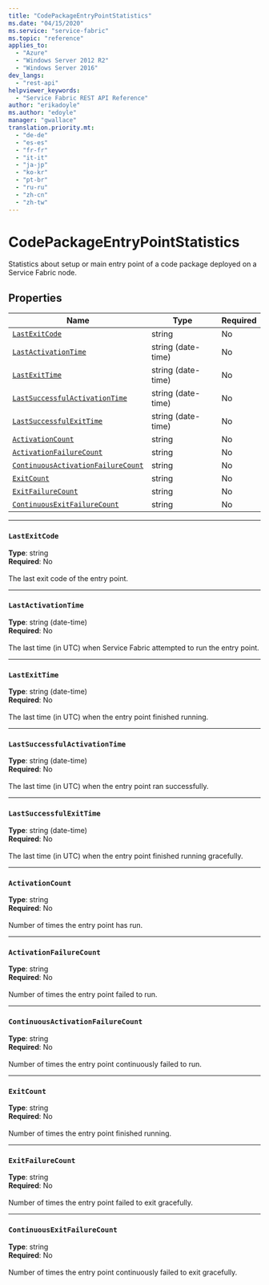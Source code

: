 ```yaml
---
title: "CodePackageEntryPointStatistics"
ms.date: "04/15/2020"
ms.service: "service-fabric"
ms.topic: "reference"
applies_to: 
  - "Azure"
  - "Windows Server 2012 R2"
  - "Windows Server 2016"
dev_langs: 
  - "rest-api"
helpviewer_keywords: 
  - "Service Fabric REST API Reference"
author: "erikadoyle"
ms.author: "edoyle"
manager: "gwallace"
translation.priority.mt: 
  - "de-de"
  - "es-es"
  - "fr-fr"
  - "it-it"
  - "ja-jp"
  - "ko-kr"
  - "pt-br"
  - "ru-ru"
  - "zh-cn"
  - "zh-tw"
---
```

# CodePackageEntryPointStatistics

Statistics about setup or main entry point  of a code package deployed on a Service Fabric node.

## Properties
| Name | Type | Required |
| --- | --- | --- |
| [`LastExitCode`](#lastexitcode) | string | No |
| [`LastActivationTime`](#lastactivationtime) | string (date-time) | No |
| [`LastExitTime`](#lastexittime) | string (date-time) | No |
| [`LastSuccessfulActivationTime`](#lastsuccessfulactivationtime) | string (date-time) | No |
| [`LastSuccessfulExitTime`](#lastsuccessfulexittime) | string (date-time) | No |
| [`ActivationCount`](#activationcount) | string | No |
| [`ActivationFailureCount`](#activationfailurecount) | string | No |
| [`ContinuousActivationFailureCount`](#continuousactivationfailurecount) | string | No |
| [`ExitCount`](#exitcount) | string | No |
| [`ExitFailureCount`](#exitfailurecount) | string | No |
| [`ContinuousExitFailureCount`](#continuousexitfailurecount) | string | No |

____
### `LastExitCode`
__Type__: string <br/>
__Required__: No<br/>
<br/>
The last exit code of the entry point.

____
### `LastActivationTime`
__Type__: string (date-time) <br/>
__Required__: No<br/>
<br/>
The last time (in UTC) when Service Fabric attempted to run the entry point.

____
### `LastExitTime`
__Type__: string (date-time) <br/>
__Required__: No<br/>
<br/>
The last time (in UTC) when the entry point finished running.

____
### `LastSuccessfulActivationTime`
__Type__: string (date-time) <br/>
__Required__: No<br/>
<br/>
The last time (in UTC) when the entry point ran successfully.

____
### `LastSuccessfulExitTime`
__Type__: string (date-time) <br/>
__Required__: No<br/>
<br/>
The last time (in UTC) when the entry point finished running gracefully.

____
### `ActivationCount`
__Type__: string <br/>
__Required__: No<br/>
<br/>
Number of times the entry point has run.

____
### `ActivationFailureCount`
__Type__: string <br/>
__Required__: No<br/>
<br/>
Number of times the entry point failed to run.

____
### `ContinuousActivationFailureCount`
__Type__: string <br/>
__Required__: No<br/>
<br/>
Number of times the entry point continuously failed to run.

____
### `ExitCount`
__Type__: string <br/>
__Required__: No<br/>
<br/>
Number of times the entry point finished running.

____
### `ExitFailureCount`
__Type__: string <br/>
__Required__: No<br/>
<br/>
Number of times the entry point failed to exit gracefully.

____
### `ContinuousExitFailureCount`
__Type__: string <br/>
__Required__: No<br/>
<br/>
Number of times the entry point continuously failed to exit gracefully.
